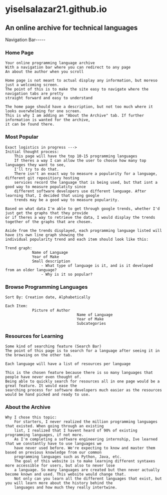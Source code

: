 # yiselsalazar21.github.io
## An online archive for technical languages

Navigation Bar-----

### Home Page
	Your online programming language archive
	With a navigation bar where you can redirect to any page
	An about the author when you scroll

	Home page is not meant to actual display any information, but moreso just a welcoming screen. 
	The point of this is to make the site easy to navigate where the navigation tabs are pretty 
	straight forward and easy to understand

	The home page should have a description, but not too much where it looks overwhelming for one screen. 
	This is why I am adding an "About the Archive" tab. If further information is wanted for the archive, 
	it can be found there.

### Most Popular 
	Exact logistics in progress --->  
	Initial thought process: 	
		This page will have the top 10-15 programming languages
		If theres a way I can allow the user to choose how many top languages they want to see, 
		I'll try to do that. 
		There isn't an exact way to measure a popularity for a language, different git repositiory hosting 
		services record the language that is being used, but that isnt a good way to measure populatity since 
		different software developers use different language. After learning that, I decided that using google 
		trends may be a good way to measure popularity. 

	Based on what data I'm able to get through google trends, whether I'd just get the graphs that they provide 
	or if theres a way to retrieve the data, I would display the trends together of the graphs that are chosen. 

	Aside from the trends displayed, each programming language listed will have its own line graph showing the 
	individual popularity trend and each item should look like this:

	Trend graph:
				Name of Language
				Year of Make
				Small description 
					- What type of language is it, and is it developed from an older language? 
					- Why is it so popular?


### Browse Programming Languages
	Sort By: Creation date, Alphabetically

	Each Item: 
				Picture of Author
									Name of Language
									Year of Make
									Subcategories

### Resources for Learning
	Some kind of searching feature (Search Bar)
	The point of this page is to search for a language after seeing it in the browsing on the other tab. 

	Each language will have a list of resources per language

	This is the chosen feature because there is so many languages that people have never even thought of. 
	Being able to quickly search for resources all in one page would be a great feature. It would ease the 
	searching process for software developers much easier as the resources would be hand picked and ready to use. 


### About the Archive
	Why I chose this topic: 
		For starters, I never realized the million programming languages that existed. When going through an existing 
		list, I realized that I havent heard of 90% of existing programming languages, if not more. 
		As I'm completing a software engineering internship, Ive learned that we constantly have to use languages we 
		have never used before. We're expecting to know and master them based on previous knowledge from our common 
		programming languages such as Python, Java, etc. 
		The goal of this website is to make learning different syntaxes more accessible for users, but also to never lose 
		a language. So many languages are created but then never actually become known and used. This website would change that. 
		Not only can you learn all the different languages that exist, but you will learn more about the history behind the 
		languages and how much they really intertwine. 



